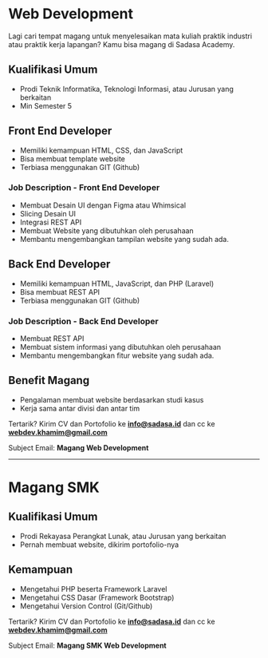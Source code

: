 # Web Development
Lagi cari tempat magang untuk menyelesaikan mata kuliah praktik industri atau praktik kerja lapangan? Kamu bisa magang di Sadasa Academy.

## Kualifikasi Umum
- Prodi Teknik Informatika, Teknologi Informasi, atau Jurusan yang berkaitan
- Min Semester 5

## Front End Developer
- Memiliki kemampuan HTML, CSS, dan JavaScript
- Bisa membuat template website
- Terbiasa menggunakan GIT (Github)

### Job Description - Front End Developer
- Membuat Desain UI dengan Figma atau Whimsical
- Slicing Desain UI
- Integrasi REST API
- Membuat Website yang dibutuhkan oleh perusahaan
- Membantu mengembangkan tampilan website yang sudah ada.

## Back End Developer
- Memiliki kemampuan HTML, JavaScript, dan PHP (Laravel)
- Bisa membuat REST API
- Terbiasa menggunakan GIT (Github)

### Job Description - Back End Developer
- Membuat REST API
- Membuat sistem informasi yang dibutuhkan oleh perusahaan
- Membantu mengembangkan fitur website yang sudah ada.

## Benefit Magang
- Pengalaman membuat website berdasarkan studi kasus
- Kerja sama antar divisi dan antar tim

Tertarik? Kirim CV dan Portofolio ke **info@sadasa.id** dan cc ke **webdev.khamim@gmail.com** 

Subject Email: **Magang Web Development**

-----------------------------------

# Magang SMK

## Kualifikasi Umum
- Prodi Rekayasa Perangkat Lunak, atau Jurusan yang berkaitan
- Pernah membuat website, dikirim portofolio-nya

## Kemampuan
- Mengetahui PHP beserta Framework Laravel
- Mengetahui CSS Dasar (Framework Bootstrap)
- Mengetahui Version Control (Git/Github)

Tertarik? Kirim CV dan Portofolio ke **info@sadasa.id** dan cc ke **webdev.khamim@gmail.com** 

Subject Email: **Magang SMK Web Development**

